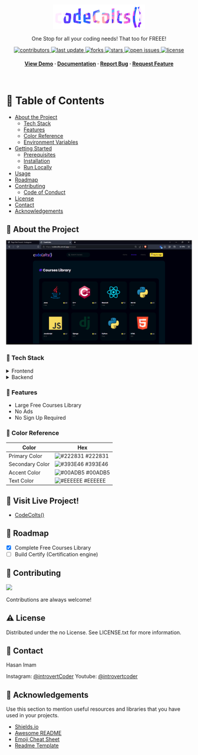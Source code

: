 
<div align="center">

  <img src="static/assets/images/logo.png" alt="logo" width="250" height="auto" />
  
  <p>
    One Stop for all your coding needs! 
    That too for FREEE!
  </p>

  
<!-- Badges -->
<p>
  <a href="https://github.com/codeintrovert/awesome-readme-template/graphs/contributors">
    <img src="https://img.shields.io/github/contributors/codeintrovert/awesome-readme-template" alt="contributors" />
  </a>
  <a href="https://github.com/codeintrovert/awesome-readme-template/commits/main">
    <img src="https://img.shields.io/github/last-commit/codeintrovert/awesome-readme-template" alt="last update" />
  </a>
  <a href="https://github.com/codeintrovert/awesome-readme-template/network/members">
    <img src="https://img.shields.io/github/forks/codeintrovert/awesome-readme-template" alt="forks" />
  </a>
  <a href="https://github.com/codeintrovert/awesome-readme-template/stargazers">
    <img src="https://img.shields.io/github/stars/codeintrovert/awesome-readme-template" alt="stars" />
  </a>
  <a href="https://github.com/codeintrovert/awesome-readme-template/issues/">
    <img src="https://img.shields.io/github/issues/codeintrovert/awesome-readme-template" alt="open issues" />
  </a>
  <a href="https://github.com/codeintrovert/awesome-readme-template/blob/main/LICENSE">
    <img src="https://img.shields.io/github/license/codeintrovert/awesome-readme-template.svg" alt="license" />
  </a>
</p>
   
<h4>
    <a href="https://github.com/codeintrovert/awesome-readme-template/">View Demo</a>
  <span> · </span>
    <a href="https://github.com/codeintrovert/awesome-readme-template">Documentation</a>
  <span> · </span>
    <a href="https://github.com/codeintrovert/awesome-readme-template/issues/">Report Bug</a>
  <span> · </span>
    <a href="https://github.com/codeintrovert/awesome-readme-template/issues/">Request Feature</a>
  </h4>
</div>

<br />

<!-- Table of Contents -->
# :notebook_with_decorative_cover: Table of Contents

- [About the Project](#star2-about-the-project)
  * [Tech Stack](#space_invader-tech-stack)
  * [Features](#dart-features)
  * [Color Reference](#art-color-reference)
  * [Environment Variables](#key-environment-variables)
- [Getting Started](#toolbox-getting-started)
  * [Prerequisites](#bangbang-prerequisites)
  * [Installation](#gear-installation)
  * [Run Locally](#running-run-locally)
- [Usage](#eyes-usage)
- [Roadmap](#compass-roadmap)
- [Contributing](#wave-contributing)
  * [Code of Conduct](#scroll-code-of-conduct)
- [License](#warning-license)
- [Contact](#handshake-contact)
- [Acknowledgements](#gem-acknowledgements)
  

<!-- About the Project -->
## :star2: About the Project

<div align="center"> 
  <img src="Screenshot.png" alt="screenshot" />
</div>


<!-- TechStack -->
### :space_invader: Tech Stack

<details>
  <summary>Frontend</summary>
  <ul>
    <li><a href="https://www.python.org">Python</a></li>
    <li><a href="https://www.jinja.org/">Jinja</a></li>
    <li><a href="https://Sass.org/">Sass</a></li>
    <li><a href="https://Bootstarp.com/">Bootstrap</a></li>
  </ul>
</details>

<details>
  <summary>Backend</summary>
  <ul>
    <li><a href="https://">Python</a></li>
    <li><a href="https://">Flask</a></li>
    <li><a href="https://">JavaScript</a></li>
  </ul>
</details>

<!-- Features -->
### :dart: Features

- Large Free Courses Library
- No Ads
- No Sign Up Required

<!-- Color Reference -->
### :art: Color Reference

| Color             | Hex                                                                |
| ----------------- | ------------------------------------------------------------------ |
| Primary Color | ![#222831](https://via.placeholder.com/10/222831?text=+) #222831 |
| Secondary Color | ![#393E46](https://via.placeholder.com/10/393E46?text=+) #393E46 |
| Accent Color | ![#00ADB5](https://via.placeholder.com/10/00ADB5?text=+) #00ADB5 |
| Text Color | ![#EEEEEE](https://via.placeholder.com/10/EEEEEE?text=+) #EEEEEE |


<!-- Usage -->
## :eyes: Visit Live Project!
<ul><li>
<a href="https://CodeColts.vercel.app/">CodeColts()</a>
</li></ul>

<!-- Roadmap -->
## :compass: Roadmap

* [x] Complete Free Courses Library
* [ ] Build Certify (Certification engine)

<!-- Contributing -->
## :wave: Contributing

<a href="https://github.com/codeintrovert/awesome-readme-template/graphs/contributors">
  <img src="https://contrib.rocks/image?repo=codeintrovert/awesome-readme-template" />
</a>


Contributions are always welcome!



<!-- License -->
## :warning: License

Distributed under the no License. See LICENSE.txt for more information.


<!-- Contact -->
## :handshake: Contact

Hasan Imam

Instagram: [@introvertCoder](https://instagram.com/introvertcoder)
Youtube: [@introvertcoder](https://www.youtube.com/introvertCoder)


<!-- Acknowledgments -->
## :gem: Acknowledgements

Use this section to mention useful resources and libraries that you have used in your projects.

 - [Shields.io](https://shields.io/)
 - [Awesome README](https://github.com/matiassingers/awesome-readme)
 - [Emoji Cheat Sheet](https://github.com/ikatyang/emoji-cheat-sheet/blob/master/README.md#travel--places)
 - [Readme Template](https://github.com/othneildrew/Best-README-Template)
